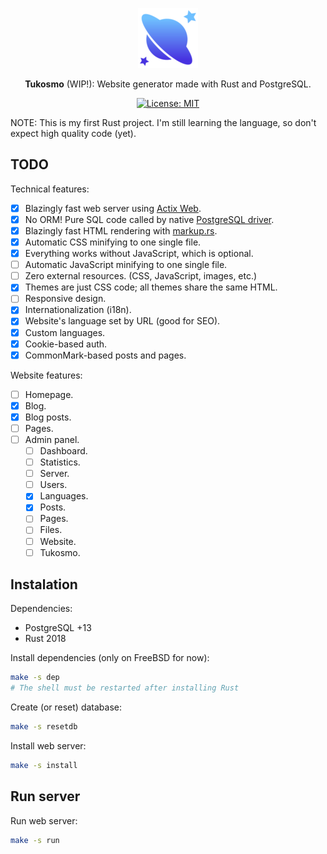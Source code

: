 <div align="center">

![Tukosmo](./static/faviconadmin/favicon-96x96.png)

**Tukosmo** (WIP!): Website generator made with Rust and PostgreSQL.

[![License: MIT](https://img.shields.io/badge/License-MIT-blue.svg)](https://github.com/lajtomekadimon/tukosmo/blob/main/LICENSE)

</div>

NOTE: This is my first Rust project. I'm still learning the language, so
don't expect high quality code (yet).

## TODO

Technical features:

- [x] Blazingly fast web server using [Actix Web](https://github.com/actix/actix-web).
- [x] No ORM! Pure SQL code called by native [PostgreSQL driver](https://github.com/sfackler/rust-postgres).
- [x] Blazingly fast HTML rendering with [markup.rs](https://github.com/utkarshkukreti/markup.rs).
- [x] Automatic CSS minifying to one single file.
- [x] Everything works without JavaScript, which is optional.
- [ ] Automatic JavaScript minifying to one single file.
- [ ] Zero external resources. (CSS, JavaScript, images, etc.)
- [x] Themes are just CSS code; all themes share the same HTML.
- [ ] Responsive design.
- [x] Internationalization (i18n).
- [x] Website's language set by URL (good for SEO).
- [x] Custom languages.
- [x] Cookie-based auth.
- [x] CommonMark-based posts and pages.

Website features:

- [ ] Homepage.
- [x] Blog.
- [x] Blog posts.
- [ ] Pages.
- [ ] Admin panel.
    - [ ] Dashboard.
    - [ ] Statistics.
    - [ ] Server.
    - [ ] Users.
    - [x] Languages.
    - [x] Posts.
    - [ ] Pages.
    - [ ] Files.
    - [ ] Website.
    - [ ] Tukosmo.

## Instalation

Dependencies:

- PostgreSQL +13
- Rust 2018

Install dependencies (only on FreeBSD for now):

```sh
make -s dep
# The shell must be restarted after installing Rust
```

Create (or reset) database:

```sh
make -s resetdb
```

Install web server:

```sh
make -s install
```

## Run server

Run web server:

```sh
make -s run
```
